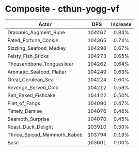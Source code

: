 # Composite - cthun-yogg-vf
| Actor | DPS | Increase |
|---|:---:|:---:|
|Draconic_Augment_Rune|104467|0.84%|
|Fated_Fortune_Cookie|104365|0.74%|
|Sizzling_Seafood_Medley|104298|0.67%|
|Feisty_Fish_Sticks|104273|0.65%|
|Thousandbone_Tongueslicer|104262|0.64%|
|Aromatic_Seafood_Platter|104249|0.63%|
|Great_Cerulean_Sea|104224|0.60%|
|Revenge_Served_Cold|104212|0.59%|
|Salt_Baked_Fishcake|104122|0.50%|
|Filet_of_Fangs|104090|0.47%|
|Timely_Demise|104076|0.46%|
|Seamoth_Surprise|104070|0.45%|
|Roast_Duck_Delight|103910|0.30%|
|Thrice_Spiced_Mammoth_Kabob|103794|0.19%|
|Base|103601|0.00%|

